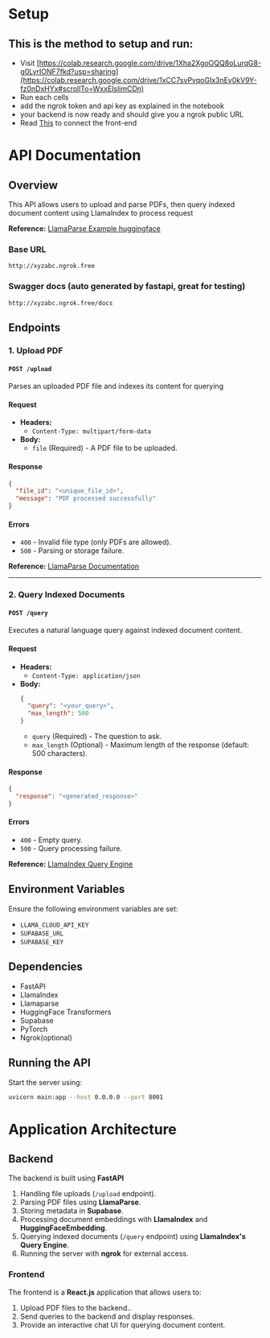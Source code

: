 # Setup
## This is the method to setup and run:
- Visit [https://colab.research.google.com/drive/1Xha2XgoOQQ8oLurqG8-g0LyrIONF7fkd?usp=sharing](https://colab.research.google.com/drive/1xCC7svPvqoGIx3nEy0kV9Y-fz0nDxHYx#scrollTo=WxxEIslimCDn)
- Run each cells 
- add the ngrok token and api key as explained in the notebook
- your backend is now ready and should give you a ngrok public URL
- Read [This](https://github.com/AnshhSingh/RAG_PDF_frontend) to connect the front-end

# API Documentation

## Overview
This API allows users to upload and parse PDFs, then query indexed document content using LlamaIndex to process request 

**Reference:** [LlamaParse Example huggingface](https://github.com/run-llama/llama_cloud_services/blob/main/parse.md)

### Base URL

```
http://xyzabc.ngrok.free
```
### Swagger docs (auto generated by fastapi, great for testing)
```
http://xyzabc.ngrok.free/docs
```
## Endpoints

### 1. Upload PDF

#### `POST /upload`
Parses an uploaded PDF file and indexes its content for querying 

#### Request
- **Headers:**
  - `Content-Type: multipart/form-data`
- **Body:**
  - `file` (Required) - A PDF file to be uploaded.

#### Response
```json
{
  "file_id": "<unique_file_id>",
  "message": "PDF processed successfully"
}
```
#### Errors
- `400` - Invalid file type (only PDFs are allowed).
- `500` - Parsing or storage failure.

**Reference:** [LlamaParse Documentation](https://github.com/run-llama/llama_cloud_services/blob/main/parse.md)

---

### 2. Query Indexed Documents

#### `POST /query`
Executes a natural language query against indexed document content.

#### Request
- **Headers:**
  - `Content-Type: application/json`
- **Body:**
  ```json
  {
    "query": "<your_query>",
    "max_length": 500
  }
  ```
  - `query` (Required) - The question to ask.
  - `max_length` (Optional) - Maximum length of the response (default: 500 characters).

#### Response
```json
{
  "response": "<generated_response>"
}
```
#### Errors
- `400` - Empty query.
- `500` - Query processing failure.

**Reference:** [LlamaIndex Query Engine](https://docs.llamaindex.ai/en/stable/examples/customization/llms/SimpleIndexDemo-Huggingface_camel/)

## Environment Variables
Ensure the following environment variables are set:
- `LLAMA_CLOUD_API_KEY`
- `SUPABASE_URL`
- `SUPABASE_KEY`

## Dependencies
- FastAPI
- LlamaIndex
- Llamaparse
- HuggingFace Transformers
- Supabase
- PyTorch
- Ngrok(optional)

## Running the API
Start the server using:
```sh
uvicorn main:app --host 0.0.0.0 --port 8001
```
# Application Architecture

## Backend
The backend is built using **FastAPI** 
1. Handling file uploads (`/upload` endpoint).
2. Parsing PDF files using **LlamaParse**.
3. Storing metadata in **Supabase**.
4. Processing document embeddings with **LlamaIndex** and **HuggingFaceEmbedding**.
5. Querying indexed documents (`/query` endpoint) using **LlamaIndex's Query Engine**.
6. Running the server with **ngrok** for external access.

### Frontend
The frontend is a **React.js** application that allows users to:
1. Upload PDF files to the backend..
2. Send queries to the backend and display responses.
3. Provide an interactive chat UI for querying document content.

